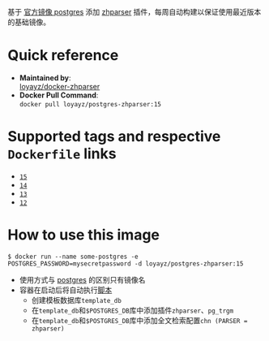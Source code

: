 基于 [官方镜像 postgres](https://hub.docker.com/_/postgres) 添加 [zhparser](https://github.com/amutu/zhparser) 插件，每周自动构建以保证使用最近版本的基础镜像。

# Quick reference

-	**Maintained by**:  
	[loyayz/docker-zhparser](https://github.com/loyayz/docker-zhparser)
-	**Docker Pull Command**:  
        ```
        docker pull loyayz/postgres-zhparser:15
        ```

# Supported tags and respective `Dockerfile` links

-	[`15`](https://github.com/loyayz/docker-zhparser/blob/master/15/Dockerfile)
-	[`14`](https://github.com/loyayz/docker-zhparser/blob/master/14/Dockerfile)
-	[`13`](https://github.com/loyayz/docker-zhparser/blob/master/13/Dockerfile)
-	[`12`](https://github.com/loyayz/docker-zhparser/blob/master/12/Dockerfile)

# How to use this image

```console
$ docker run --name some-postgres -e POSTGRES_PASSWORD=mysecretpassword -d loyayz/postgres-zhparser:15
```
- 使用方式与 [postgres](https://hub.docker.com/_/postgres) 的区别只有镜像名
- 容器在启动后将自动执行[脚本](https://github.com/loyayz/docker-zhparser/blob/master/15/load-extensions.sh)
  - 创建模板数据库`template_db`
  - 在`template_db`和`$POSTGRES_DB`库中添加插件`zhparser`、`pg_trgm`
  - 在`template_db`和`$POSTGRES_DB`库中添加全文检索配置`chn (PARSER = zhparser)`
